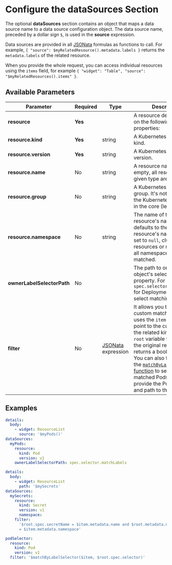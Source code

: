 # Configure the dataSources Section

The optional **dataSources** section contains an object that maps a data source name to a data source configuration object. The data source name, preceded by a dollar sign `$`, is used in the **source** expression.

Data sources are provided in all [JSONata](jsonata.md) formulas as functions to call. For example, `{ "source": $myRelatedResource().metadata.labels }` returns the `metadata.labels` of the related resource.

When you provide the whole request, you can access individual resources using the `items` field, for example `{ "widget": "Table", "source": "$myRelatedResources().items" }`.

## Available Parameters

| Parameter                  | Required | Type                             | Description                                                                                                                                                                                                                                                                                                                                                                                                                      |
|----------------------------|----------|----------------------------------|----------------------------------------------------------------------------------------------------------------------------------------------------------------------------------------------------------------------------------------------------------------------------------------------------------------------------------------------------------------------------------------------------------------------------------|
| **resource**               | **Yes**  |                                  | A resource defined based on the following properties:                                                                                                                                                                                                                                                                                                                                                                            |
| **resource.kind**          | **Yes**  | string                           | A Kubernetes resource kind.                                                                                                                                                                                                                                                                                                                                                                                                      |
| **resource.version**       | **Yes**  | string                           | A Kubernetes resource version.                                                                                                                                                                                                                                                                                                                                                                                                   |
| **resource.name**          | No       | string                           | A resource name. If left empty, all resources of a given type are matched.                                                                                                                                                                                                                                                                                                                                                       |
| **resource.group**         | No       | string                           | A Kubernetes resource group. It's not provided for the Kubernetes resources in the core (legacy) group.                                                                                                                                                                                                                                                                                                                          |
| **resource.namespace**     | No       | string                           | The name of the resource's namespace. It defaults to the original resource's namespace. If set to `null`, cluster-wide resources or resources in all namespaces are matched.                                                                                                                                                                                                                                                     |
| **ownerLabelSelectorPath** | No       |                                  | The path to original object's selector type property. For example, `spec.selector.matchLabels` for Deployment, used to select matching Pods.                                                                                                                                                                                                                                                                                     |
| **filter**                 | No       | [JSONata](jsonata.md) expression | It allows you to write a custom matching logic. It uses the `item` variable to point to the current item of the related kind, and the `root` variable to point to the original resource. It returns a boolean value. You can also filter using the [`matchByLabelSelector` function](jsonata.md#matchbylabelselectoritem-selectorpath) to see the matched Pods. To do that, provide the Pods as `$item`, and path to the labels. |

## Examples

```yaml
details:
  body:
    - widget: ResourceList
      source: '$myPods()'
dataSources:
  myPods:
    resource:
      kind: Pod
      version: v1
    ownerLabelSelectorPath: spec.selector.matchLabels
```

```yaml
details:
  body:
    - widget: ResourceList
      path: '$mySecrets'
dataSources:
  mySecrets:
    resource:
      kind: Secret
      version: v1
      namespace:
    filter:
      '$root.spec.secretName = $item.metadata.name and $root.metadata.namespace
      = $item.metadata.namespace'
```

```yaml
podSelector:
  resource:
    kind: Pod
    version: v1
  filter: '$matchByLabelSelector($item, $root.spec.selector)'
```
